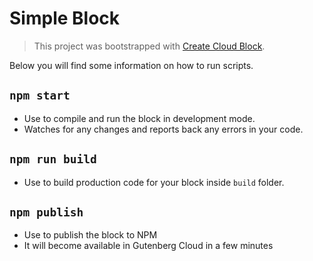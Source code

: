 # Simple Block
> This project was bootstrapped with [Create Cloud Block](https://github.com/front/create-cloud-block).


Below you will find some information on how to run scripts.

## `npm start`
- Use to compile and run the block in development mode.
- Watches for any changes and reports back any errors in your code.


## `npm run build`
- Use to build production code for your block inside `build` folder.


## `npm publish`
 - Use to publish the block to NPM
 - It will become available in Gutenberg Cloud in a few minutes
